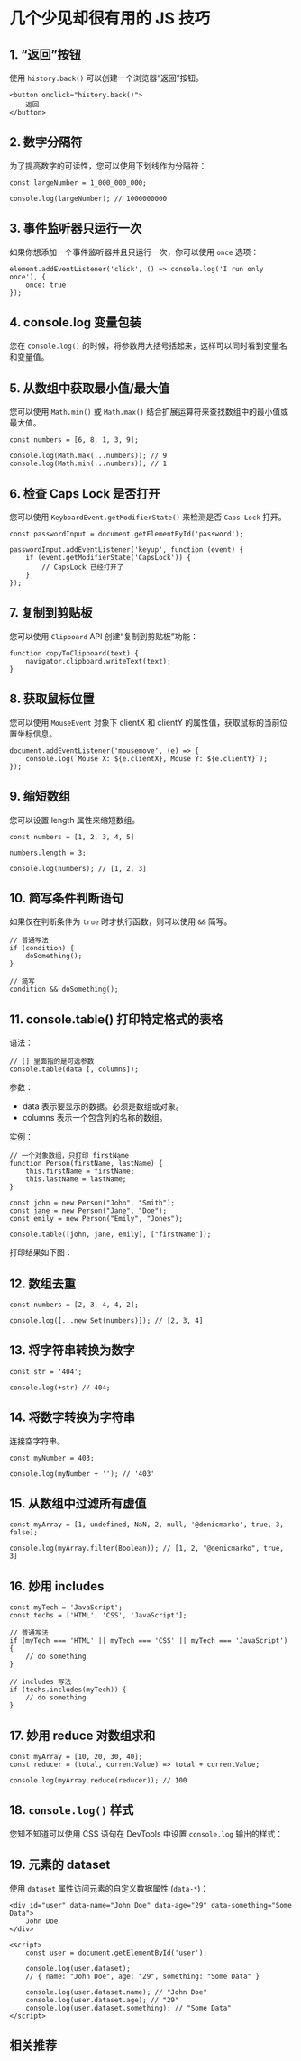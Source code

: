 # 几个少见却很有用的 JS 技巧

## 1. “返回”按钮

使用 `history.back()` 可以创建一个浏览器“返回”按钮。

```
<button onclick="history.back()">
    返回
</button>     
```

## 2. 数字分隔符

为了提高数字的可读性，您可以使用下划线作为分隔符：

```
const largeNumber = 1_000_000_000;

console.log(largeNumber); // 1000000000
```

## 3. 事件监听器只运行一次

如果你想添加一个事件监听器并且只运行一次，你可以使用 `once` 选项：

```
element.addEventListener('click', () => console.log('I run only once'), {
    once: true
});           
```

## 4. console.log 变量包装

您在 `console.log()` 的时候，将参数用大括号括起来，这样可以同时看到变量名和变量值。![图片](data:image/gif;base64,iVBORw0KGgoAAAANSUhEUgAAAAEAAAABCAYAAAAfFcSJAAAADUlEQVQImWNgYGBgAAAABQABh6FO1AAAAABJRU5ErkJggg==)

## 5. 从数组中获取最小值/最大值

您可以使用 `Math.min()` 或 `Math.max()` 结合扩展运算符来查找数组中的最小值或最大值。

```
const numbers = [6, 8, 1, 3, 9];

console.log(Math.max(...numbers)); // 9
console.log(Math.min(...numbers)); // 1           
```

## 6. 检查 Caps Lock 是否打开

您可以使用 `KeyboardEvent.getModifierState()` 来检测是否 `Caps Lock` 打开。

```
const passwordInput = document.getElementById('password');

passwordInput.addEventListener('keyup', function (event) {
    if (event.getModifierState('CapsLock')) {
        // CapsLock 已经打开了
    }
});           
```

## 7. 复制到剪贴板

您可以使用 `Clipboard` API 创建“复制到剪贴板”功能：

```
function copyToClipboard(text) {
    navigator.clipboard.writeText(text);
}           
```

## 8. 获取鼠标位置

您可以使用 `MouseEvent` 对象下 clientX 和 clientY 的属性值，获取鼠标的当前位置坐标信息。

```
document.addEventListener('mousemove', (e) => {
    console.log(`Mouse X: ${e.clientX}, Mouse Y: ${e.clientY}`);
});           
```

## 9. 缩短数组

您可以设置 length 属性来缩短数组。

```
const numbers = [1, 2, 3, 4, 5]

numbers.length = 3;

console.log(numbers); // [1, 2, 3]           
```

## 10. 简写条件判断语句

如果仅在判断条件为 `true` 时才执行函数，则可以使用 `&&` 简写。

```
// 普通写法
if (condition) {
    doSomething();
}

// 简写
condition && doSomething();           
```

## 11. console.table() 打印特定格式的表格

语法：

```
// [] 里面指的是可选参数
console.table(data [, columns]);
```

参数：

- data 表示要显示的数据。必须是数组或对象。
- columns 表示一个包含列的名称的数组。

实例：

```
// 一个对象数组，只打印 firstName
function Person(firstName, lastName) {
    this.firstName = firstName;
    this.lastName = lastName;
}

const john = new Person("John", "Smith");
const jane = new Person("Jane", "Doe");
const emily = new Person("Emily", "Jones");

console.table([john, jane, emily], ["firstName"]);
```

打印结果如下图：![图片](data:image/gif;base64,iVBORw0KGgoAAAANSUhEUgAAAAEAAAABCAYAAAAfFcSJAAAADUlEQVQImWNgYGBgAAAABQABh6FO1AAAAABJRU5ErkJggg==)

## 12. 数组去重

```
const numbers = [2, 3, 4, 4, 2];

console.log([...new Set(numbers)]); // [2, 3, 4]           
```

## 13. 将字符串转换为数字

```
const str = '404';

console.log(+str) // 404;           
```

## 14. 将数字转换为字符串

连接空字符串。

```
const myNumber = 403;

console.log(myNumber + ''); // '403'           
```

## 15. 从数组中过滤所有虚值

```
const myArray = [1, undefined, NaN, 2, null, '@denicmarko', true, 3, false];

console.log(myArray.filter(Boolean)); // [1, 2, "@denicmarko", true, 3]     
```

## 16. 妙用 includes

```
const myTech = 'JavaScript';
const techs = ['HTML', 'CSS', 'JavaScript'];

// 普通写法
if (myTech === 'HTML' || myTech === 'CSS' || myTech === 'JavaScript') {
    // do something
}

// includes 写法
if (techs.includes(myTech)) {
    // do something 
}           
```

## 17. 妙用 reduce 对数组求和

```
const myArray = [10, 20, 30, 40];
const reducer = (total, currentValue) => total + currentValue;

console.log(myArray.reduce(reducer)); // 100           
```

## 18. `console.log()` 样式

您知不知道可以使用 CSS 语句在 DevTools 中设置 `console.log` 输出的样式：![图片](data:image/gif;base64,iVBORw0KGgoAAAANSUhEUgAAAAEAAAABCAYAAAAfFcSJAAAADUlEQVQImWNgYGBgAAAABQABh6FO1AAAAABJRU5ErkJggg==)

## 19. 元素的 dataset

使用 `dataset` 属性访问元素的自定义数据属性 (`data-*`)：

```
<div id="user" data-name="John Doe" data-age="29" data-something="Some Data">
    John Doe
</div>

<script>
    const user = document.getElementById('user');
  
    console.log(user.dataset); 
    // { name: "John Doe", age: "29", something: "Some Data" }
  
    console.log(user.dataset.name); // "John Doe"
    console.log(user.dataset.age); // "29"
    console.log(user.dataset.something); // "Some Data"
</script>     
```

## 相关推荐

